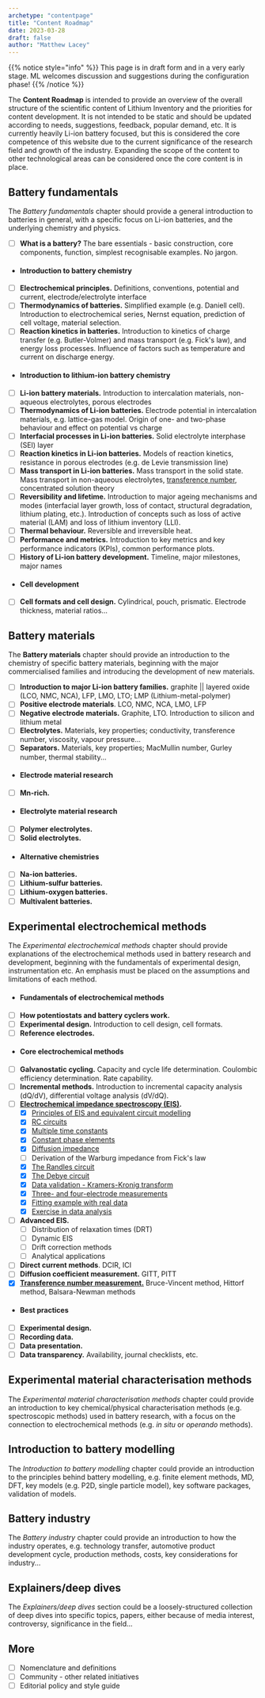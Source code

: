 ```yaml
---
archetype: "contentpage"
title: "Content Roadmap"
date: 2023-03-28
draft: false
author: "Matthew Lacey"
---
```



{{% notice style="info" %}}
This page is in draft form and in a very early stage. ML welcomes discussion and suggestions during the configuration phase!
{{% /notice %}}

The **Content Roadmap** is intended to provide an overview of the overall structure of the scientific content of Lithium Inventory and the priorities for content development. It is not intended to be static and should be updated according to needs, suggestions, feedback, popular demand, etc. It is currently heavily Li-ion battery focused, but this is considered the core competence of this website due to the current significance of the research field and growth of the industry. Expanding the scope of the content to other technological areas can be considered once the core content is in place.

## Battery fundamentals

The *Battery fundamentals* chapter should provide a general introduction to batteries in general, with a specific focus on Li-ion batteries, and the underlying chemistry and physics.

- [ ] **What is a battery?** The bare essentials - basic construction, core components, function, simplest recognisable examples. No jargon.
- #### Introduction to battery chemistry
- [ ] **Electrochemical principles.** Definitions, conventions, potential and current, electrode/electrolyte interface
- [ ] **Thermodynamics of batteries.** Simplified example (e.g. Daniell cell). Introduction to electrochemical series, Nernst equation, prediction of cell voltage, material selection.
- [ ] **Reaction kinetics in batteries.** Introduction to kinetics of charge transfer (e.g. Butler-Volmer) and mass transport (e.g. Fick's law), and energy loss processes. Influence of factors such as temperature and current on discharge energy.
- #### Introduction to lithium-ion battery chemistry
- [ ] **Li-ion battery materials.** Introduction to intercalation materials, non-aqueous electrolytes, porous electrodes
- [ ] **Thermodynamics of Li-ion batteries.** Electrode potential in intercalation materials, e.g. lattice-gas model. Origin of one- and two-phase behaviour and effect on potential vs charge
- [ ] **Interfacial processes in Li-ion batteries.** Solid electrolyte interphase (SEI) layer
- [ ] **Reaction kinetics in Li-ion batteries.** Models of reaction kinetics, resistance in porous electrodes (e.g. de Levie transmission line)
- [ ] **Mass transport in Li-ion batteries.** Mass transport in the solid state. Mass transport in non-aqueous electrolytes, [transference number](/fundamentals/introduction-li-ion/transference/), concentrated solution theory
- [ ] **Reversibility and lifetime.** Introduction to major ageing mechanisms and modes (interfacial layer growth, loss of contact, structural degradation, lithium plating, etc.). Introduction of concepts such as loss of active material (LAM) and loss of lithium inventory (LLI).
- [ ] **Thermal behaviour.** Reversible and irreversible heat.
- [ ] **Performance and metrics.** Introduction to key metrics and key performance indicators (KPIs), common performance plots.
- [ ] **History of Li-ion battery development.** Timeline, major milestones, major names
- #### Cell development
- [ ] **Cell formats and cell design.** Cylindrical, pouch, prismatic. Electrode thickness, material ratios...

## Battery materials

The **Battery materials** chapter should provide an introduction to the chemistry of specific battery materials, beginning with the major commercialised families and introducing the development of new materials.

- [ ] **Introduction to major Li-ion battery families.** graphite || layered oxide (LCO, NMC, NCA), LFP, LMO, LTO; LMP (Lithium-metal-polymer)
- [ ] **Positive electrode materials**. LCO, NMC, NCA, LMO, LFP
- [ ] **Negative electrode materials.** Graphite, LTO. Introduction to silicon and lithium metal
- [ ] **Electrolytes.** Materials, key properties; conductivity, transference number, viscosity, vapour pressure...
- [ ] **Separators.** Materials, key properties; MacMullin number, Gurley number, thermal stability...
- #### Electrode material research
- [ ] **Mn-rich.**
- #### Electrolyte material research
- [ ] **Polymer electrolytes.**
- [ ] **Solid electrolytes.**
- #### Alternative chemistries
- [ ] **Na-ion batteries.**
- [ ] **Lithium-sulfur batteries.**
- [ ] **Lithium-oxygen batteries.**
- [ ] **Multivalent batteries.**

## Experimental electrochemical methods

The *Experimental electrochemical methods* chapter should provide explanations of the electrochemical methods used in battery research and development, beginning with the fundamentals of experimental design, instrumentation etc. An emphasis must be placed on the assumptions and limitations of each method.

- #### Fundamentals of electrochemical methods
- [ ] **How potentiostats and battery cyclers work.**
- [ ] **Experimental design.** Introduction to cell design, cell formats.
- [ ] **Reference electrodes.**
- #### Core electrochemical methods
- [ ] **Galvanostatic cycling.** Capacity and cycle life determination. Coulombic efficiency determination. Rate capability.
- [ ] **Incremental methods.** Introduction to incremental capacity analysis (dQ/dV), differential voltage analysis (dV/dQ).
- [ ] **[Electrochemical impedance spectroscopy (EIS)](/experimental-electrochemistry/eis).**
    - [x] [Principles of EIS and equivalent circuit modelling](/experimental-electrochemistry/eis/principles)
    - [x] [RC circuits](/experimental-electrochemistry/eis/rc-circuits)
    - [x] [Multiple time constants](/experimental-electrochemistry/eis)
    - [x] [Constant phase elements](/experimental-electrochemistry/eis/constant-phase-element)
    - [x] [Diffusion impedance](/experimental-electrochemistry/eis/diffusion-impedance/)
    - [ ] Derivation of the Warburg impedance from Fick's law
    - [x] [The Randles circuit](/experimental-electrochemistry/eis/randles-circuit)
    - [x] [The Debye circuit](/experimental-electrochemistry/eis/debye-circuit/)
    - [x] [Data validation - Kramers-Kronig transform](/experimental-electrochemistry/eis/kramers-kronig)
    - [x] [Three- and four-electrode measurements](/experimental-electrochemistry/eis/three-four-electrodes)
    - [x] [Fitting example with real data](/experimental-electrochemistry/eis/fitting-with-real-data)
    - [x] [Exercise in data analysis](/experimental-electrochemistry/eis/exercise-in-analysing-eis)
- [ ] **Advanced EIS.**
    - [ ] Distribution of relaxation times (DRT)
    - [ ] Dynamic EIS
    - [ ] Drift correction methods
    - [ ] Analytical applications
- [ ] **Direct current methods**. DCIR, ICI
- [ ] **Diffusion coefficient measurement.** GITT, PITT
- [x] [**Transference number measurement.**](/experimental-electrochemistry/transference-number-measurement/) Bruce-Vincent method, Hittorf method, Balsara-Newman methods
- #### Best practices
- [ ] **Experimental design.**
- [ ] **Recording data.**
- [ ] **Data presentation.**
- [ ] **Data transparency.** Availability, journal checklists, etc.

## Experimental material characterisation methods

The *Experimental material characterisation methods* chapter could provide an introduction to key chemical/physical characterisation methods (e.g. spectroscopic methods) used in battery research, with a focus on the connection to electrochemical methods (e.g. *in situ* or *operando* methods).

## Introduction to battery modelling

The *Introduction to battery modelling* chapter could provide an introduction to the principles behind battery modelling, e.g. finite element methods, MD, DFT, key models (e.g. P2D, single particle model), key software packages, validation of models.

## Battery industry

The *Battery industry* chapter could provide an introduction to how the industry operates, e.g. technology transfer, automotive product development cycle, production methods, costs, key considerations for industry...

## Explainers/deep dives

The *Explainers/deep dives* section could be a loosely-structured collection of deep dives into specific topics, papers, either because of media interest, controversy, significance in the field...

## More

- [ ] Nomenclature and definitions
- [ ] Community - other related initiatives
- [ ] Editorial policy and style guide